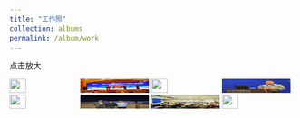 ```yaml
---
title: "工作照"
collection: albums
permalink: /album/work
---
```

点击放大

<a href="../keli_photo/work/MG_5742.jpg"><img src="../keli_photo/work/MG_5742.jpg" height="25" width="24%"></a>
<a href="../keli_photo/work/微信图片_20220323131413.jpg"><img src="../keli_photo/work/微信图片_20220323131413.jpg" height="25" width="24%"></a>
<a href="../keli_photo/work/WeChat Image_20220323141315.jpg"><img src="../keli_photo/work/WeChat Image_20220323141315.jpg" height="25" width="24%"></a>
<a href="../keli_photo/work/韩克利.jpg"><img src="../keli_photo/work/韩克利.jpg" height="25" width="24%"></a>
<a href="../keli_photo/work/IMG_2912.JPG"><img src="../keli_photo/work/IMG_2912.JPG" height="25" width="24%"></a>
<a href="../keli_photo/work/7ba0b3ba9cdccb925b34cb0595cf75c4.temp.jpg"><img src="../keli_photo/work/7ba0b3ba9cdccb925b34cb0595cf75c4.temp.jpg" height="25" width="24%"></a>
<a href="../keli_photo/work/会议现场.jpg"><img src="../keli_photo/work/会议现场.jpg" height="25" width="24%"></a>
<a href="../keli_photo/work/WeChat Image_20220323135013.jpg"><img src="../keli_photo/work/WeChat Image_20220323135013.jpg" height="25" width="24%"></a>
